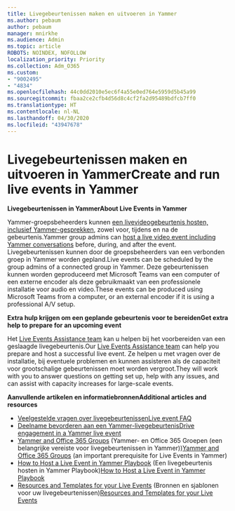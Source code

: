 ```yaml
---
title: Livegebeurtenissen maken en uitvoeren in Yammer
ms.author: pebaum
author: pebaum
manager: mnirkhe
ms.audience: Admin
ms.topic: article
ROBOTS: NOINDEX, NOFOLLOW
localization_priority: Priority
ms.collection: Adm_O365
ms.custom:
- "9002495"
- "4834"
ms.openlocfilehash: 44c0dd2010e5ec6f4a55e0ed764e5959d5b45a99
ms.sourcegitcommit: fbaa2ce2cfb4d56d8c4cf2fa2d95489bdfcb7ff0
ms.translationtype: HT
ms.contentlocale: nl-NL
ms.lasthandoff: 04/30/2020
ms.locfileid: "43947678"
---
```

# <a name="create-and-run-live-events-in-yammer"></a><span data-ttu-id="ef109-102">Livegebeurtenissen maken en uitvoeren in Yammer</span><span class="sxs-lookup"><span data-stu-id="ef109-102">Create and run live events in Yammer</span></span>

<span data-ttu-id="ef109-103">**Livegebeurtenissen in Yammer**</span><span class="sxs-lookup"><span data-stu-id="ef109-103">**About Live Events in Yammer**</span></span>

<span data-ttu-id="ef109-104">Yammer-groepsbeheerders kunnen [een livevideogebeurtenis hosten, inclusief Yammer-gesprekken](https://docs.microsoft.com/yammer/manage-yammer-groups/yammer-live-events), zowel voor, tijdens en na de gebeurtenis.</span><span class="sxs-lookup"><span data-stu-id="ef109-104">Yammer group admins can [host a live video event including Yammer conversations](https://docs.microsoft.com/yammer/manage-yammer-groups/yammer-live-events) before, during, and after the event.</span></span> <span data-ttu-id="ef109-105">Livegebeurtenissen kunnen door de groepsbeheerders van een verbonden groep in Yammer worden gepland.</span><span class="sxs-lookup"><span data-stu-id="ef109-105">Live events can be scheduled by the group admins of a connected group in Yammer.</span></span> <span data-ttu-id="ef109-106">Deze gebeurtenissen kunnen worden geproduceerd met Microsoft Teams van een computer of een externe encoder als deze gebruikmaakt van een professionele installatie voor audio en video.</span><span class="sxs-lookup"><span data-stu-id="ef109-106">These events can be produced using Microsoft Teams from a computer, or an external encoder if it is using a professional A/V setup.</span></span>

<span data-ttu-id="ef109-107">**Extra hulp krijgen om een geplande gebeurtenis voor te bereiden**</span><span class="sxs-lookup"><span data-stu-id="ef109-107">**Get extra help to prepare for an upcoming event**</span></span>

<span data-ttu-id="ef109-108">Het [Live Events Assistance team](https://aka.ms/AA87gbh) kan u helpen bij het voorbereiden van een geslaagde livegebeurtenis.</span><span class="sxs-lookup"><span data-stu-id="ef109-108">Our [Live Events Assistance team](https://aka.ms/AA87gbh) can help you prepare and host a successful live event.</span></span> <span data-ttu-id="ef109-109">Ze helpen u met vragen over de installatie, bij eventuele problemen en kunnen assisteren als de capaciteit voor grootschalige gebeurtenissen moet worden vergroot.</span><span class="sxs-lookup"><span data-stu-id="ef109-109">They will work with you to answer questions on getting set up, help with any issues, and can assist with capacity increases for large-scale events.</span></span>

<span data-ttu-id="ef109-110">**Aanvullende artikelen en informatiebronnen**</span><span class="sxs-lookup"><span data-stu-id="ef109-110">**Additional articles and resources**</span></span>

- [<span data-ttu-id="ef109-111">Veelgestelde vragen over livegebeurtenissen</span><span class="sxs-lookup"><span data-stu-id="ef109-111">Live event FAQ</span></span>](https://support.office.com/article/43bbd59d-a734-4c8f-923d-6a239d137d34)
- [<span data-ttu-id="ef109-112">Deelname bevorderen aan een Yammer-livegebeurtenis</span><span class="sxs-lookup"><span data-stu-id="ef109-112">Drive engagement in a Yammer live event</span></span>](https://support.office.com/article/drive-engagement-in-a-yammer-live-event-c0244ad8-6dcb-419c-add9-2e4a00543412?ui=en-US&rs=en-US&ad=US)
- <span data-ttu-id="ef109-113">[Yammer and Office 365 Groups](https://docs.microsoft.com/yammer/manage-yammer-groups/yammer-and-office-365-groups) (Yammer- en Office 365 Groepen (een belangrijke vereiste voor livegebeurtenissen in Yammer))</span><span class="sxs-lookup"><span data-stu-id="ef109-113">[Yammer and Office 365 Groups](https://docs.microsoft.com/yammer/manage-yammer-groups/yammer-and-office-365-groups) (an important prerequisite for Live Events in Yammer)</span></span>
- <span data-ttu-id="ef109-114">[How to Host a Live Event in Yammer Playbook](https://aka.ms/LiveEventsinYammerplaybook) (Een livegebeurtenis hosten in Yammer Playbook)</span><span class="sxs-lookup"><span data-stu-id="ef109-114">[How to Host a Live Event in Yammer Playbook](https://aka.ms/LiveEventsinYammerplaybook)</span></span>
- <span data-ttu-id="ef109-115">[Resources and Templates for your Live Events](https://aka.ms/LiveEventYammerTemplates) (Bronnen en sjablonen voor uw livegebeurtenissen)</span><span class="sxs-lookup"><span data-stu-id="ef109-115">[Resources and Templates for your Live Events](https://aka.ms/LiveEventYammerTemplates)</span></span>

